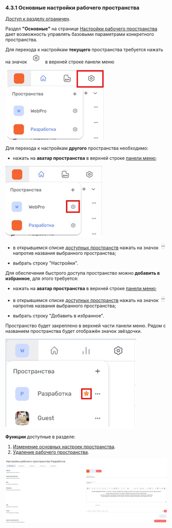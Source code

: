 ### 4.3.1 Основные настройки рабочего пространства

[Доступ к разделу ограничен](../../../9_roles_&_access/9.2_access.md).  

Раздел **"Основные"** на странице [Настройки рабочего пространства](../4.3_settings.md) дает возможность управлять базовыми параметрами конкретного пространства.  

Для перехода к настройкам **текущего** пространства требуется нажать на значок ![шестерёнка](/imgs/шестерёнка.jpg) в верхней строке панели меню

![4.3-0](/imgs/4.3-0.jpg)

Для перехода к настройкам **другого** пространства необходимо:

- нажать на **аватар пространства** в верхней строке [панели меню](../../../3_menu/3_menu.md);

![4.3-1](/imgs/4.3-1.jpg)

- в открывшемся списке [доступных пространств](../../4.1_me_workspaces.md) нажать на значок ![значок_3точки](/imgs/значок_3точки.jpg) напротив названия выбранного пространства;

- выбрать строку "Настройки".


Для обеспечения быстрого доступа пространство можно **добавить в избранное**, для этого требуется:

- нажать на **аватар пространства** в верхней строке [панели меню](../../../3_menu/3_menu.md);

- в открывшемся списке [доступных пространств](../../4.1_me_workspaces.md) нажать на значок ![значок_3точки](/imgs/значок_3точки.jpg) напротив названия выбранного пространства;

- выбрать строку "Добавить в избранное".

Пространство будет закреплено в верхней части панели меню. Рядом с названием пространства будет отображён значок звёздочки.

![favourite_space](/imgs/favourite_space.jpg)


**Функции** доступные в разделе:  

1. [Изменение основных настроек пространства](4.3.1.1_edit.md).
2. [Удаление рабочего пространства](4.3.1.2_delete.md).

![4.3-2](/imgs/4.3-2.jpg)
